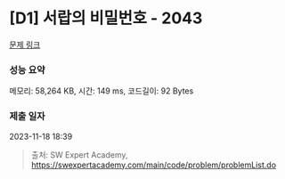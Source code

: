 # [D1] 서랍의 비밀번호 - 2043 

[문제 링크](https://swexpertacademy.com/main/code/problem/problemDetail.do?contestProbId=AV5QJ_8KAx8DFAUq) 

### 성능 요약

메모리: 58,264 KB, 시간: 149 ms, 코드길이: 92 Bytes

### 제출 일자

2023-11-18 18:39



> 출처: SW Expert Academy, https://swexpertacademy.com/main/code/problem/problemList.do